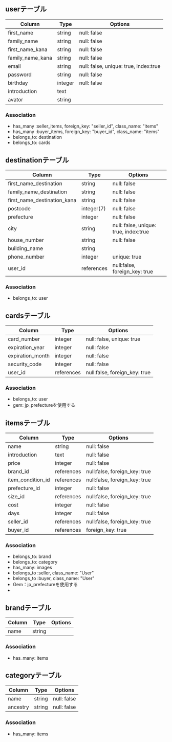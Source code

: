    
## userテーブル

|Column|Type|Options|
|------|----|-------|
|first_name|string|null: false|
|family_name|string|null: false|
|first_name_kana|string|null: false|
|family_name_kana|string|null: false|
|email|string|null: false, unique: true, index:true|
|password|string|null: false|
|birthday|integer|null: false|
|introduction|text||
|avator|string||


### Association
- has_many :seller_items, foreign_key: "seller_id", class_name: "items"
- has_many :buyer_items, foreign_key: "buyer_id", class_name: "items"
- belongs_to: destination
- belongs_to: cards

## destinationテーブル

|Column|Type|Options|
|------|----|-------|
|first_name_destination|string|null: false|
|family_name_destination|string|null: false|
|first_name_destination_kana|string|null: false|
|postcode|integer(7)|null: false|
|prefecture|integer|null: false|
|city|string|null: false, unique: true, index:true|
|house_number|string|null: false|
|building_name|string|
|phone_number|integer|unique: true|
|user_id|references|null:false, foreign_key: true|


### Association
- belongs_to: user

## cardsテーブル

|Column|Type|Options|
|------|----|-------|
|card_number|integer|null: false, unique: true|
|expiration_year|integer|null: false|
|expiration_month|integer|null: false|
|security_code|integer|null: false|
|user_id|references|null:false, foreign_key: true|


### Association
- belongs_to: user
- gem: jp_prefectureを使用する

## itemsテーブル

|Column|Type|Options|
|------|----|-------|
|name|string|null: false|
|introduction|text|null: false|
|price|integer|null: false|
|brand_id|references|null:false, foreign_key: true|
|item_condition_id|references|null:false, foreign_key: true|
|prefecture_id|integer|null: false|
|size_id|references|null:false, foreign_key: true|
|cost|integer|null: false|
|days|integer|null: false|
|seller_id|references|null:false, foreign_key: true|
|buyer_id|references|foreign_key: true|


### Association
- belongs_to: brand
- belongs_to: category
- has_many: images
- belongs_to :seller, class_name: "User"
- belongs_to :buyer, class_name: "User"
- Gem：jp_prefectureを使用する
- 

## brandテーブル

|Column|Type|Options|
|------|----|-------|
|name|string||



### Association
- has_many: items


## categoryテーブル

|Column|Type|Options|
|------|----|-------|
|name|string|null: false|
|ancestry|string|null: false|



### Association
- has_many: items

